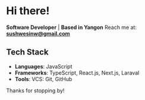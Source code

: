 # Hi there!

**Software Developer** | **Based in Yangon**
Reach me at: **sushwesinw@gmail.com**

## Tech Stack 
- **Languages**: JavaScript
- **Frameworks**: TypeScript, React.js, Next.js, Laraval
- **Tools**: VCS: Git, GitHub

Thanks for stopping by!
